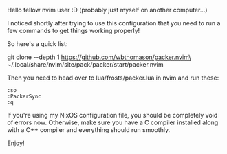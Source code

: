 Hello fellow nvim user :D (probably just myself on another computer...)

I noticed shortly after trying to use this configuration that you need to run a few commands to get things working properly!

So here's a quick list:

git clone --depth 1 https://github.com/wbthomason/packer.nvim\
 ~/.local/share/nvim/site/pack/packer/start/packer.nvim


Then you need to head over to lua/frosts/packer.lua in nvim and run these:

    :so
    :PackerSync
    :q

If you're using my NixOS configuration file, you should be completely void of errors now. Otherwise, make sure you have a C compiler installed along with a C++ compiler and everything should run smoothly.

Enjoy!

